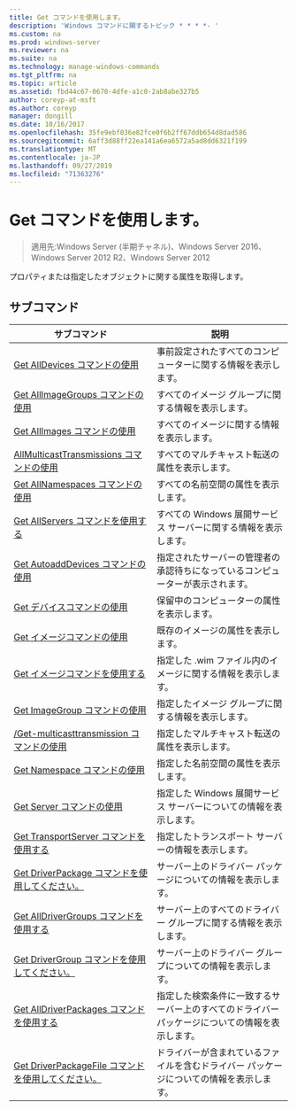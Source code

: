 ```yaml
---
title: Get コマンドを使用します。
description: 'Windows コマンドに関するトピック * * * *- '
ms.custom: na
ms.prod: windows-server
ms.reviewer: na
ms.suite: na
ms.technology: manage-windows-commands
ms.tgt_pltfrm: na
ms.topic: article
ms.assetid: fbd44c67-0670-4dfe-a1c0-2ab8abe327b5
author: coreyp-at-msft
ms.author: coreyp
manager: dongill
ms.date: 10/16/2017
ms.openlocfilehash: 35fe9ebf036e82fce0f6b2ff67ddb654d8dad586
ms.sourcegitcommit: 6aff3d88ff22ea141a6ea6572a5ad8dd6321f199
ms.translationtype: MT
ms.contentlocale: ja-JP
ms.lasthandoff: 09/27/2019
ms.locfileid: "71363276"
---
```

# <a name="using-the-get-command"></a>Get コマンドを使用します。

>適用先:Windows Server (半期チャネル)、Windows Server 2016、Windows Server 2012 R2、Windows Server 2012

プロパティまたは指定したオブジェクトに関する属性を取得します。
## <a name="subcommands"></a>サブコマンド
|サブコマンド|説明|
|-------|--------|
|[Get AllDevices コマンドの使用](using-the-get-alldevices-command.md)|事前設定されたすべてのコンピューターに関する情報を表示します。|
|[Get AllImageGroups コマンドの使用](using-the-get-allimagegroups-command.md)|すべてのイメージ グループに関する情報を表示します。|
|[Get AllImages コマンドの使用](using-the-get-allimages-command.md)|すべてのイメージに関する情報を表示します。|
|[AllMulticastTransmissions コマンドの使用](using-the-get-allmulticasttransmissions-command.md)|すべてのマルチキャスト転送の属性を表示します。|
|[Get AllNamespaces コマンドの使用](using-the-get-allnamespaces-command.md)|すべての名前空間の属性を表示します。|
|[Get AllServers コマンドを使用する](using-the-get-allservers-command.md)|すべての Windows 展開サービス サーバーに関する情報を表示します。|
|[Get AutoaddDevices コマンドの使用](using-the-get-autoadddevices-command.md)|指定されたサーバーの管理者の承認待ちになっているコンピューターが表示されます。|
|[Get デバイスコマンドの使用](using-the-get-device-command.md)|保留中のコンピューターの属性を表示します。|
|[Get イメージコマンドの使用](using-the-get-image-command.md)|既存のイメージの属性を表示します。|
|[Get イメージコマンドを使用する](using-the-get-imagefile-command.md)|指定した .wim ファイル内のイメージに関する情報を表示します。|
|[Get ImageGroup コマンドの使用](using-the-get-imagegroup-command.md)|指定したイメージ グループに関する情報を表示します。|
|[/Get-multicasttransmission コマンドの使用](using-the-get-multicasttransmission-command.md)|指定したマルチキャスト転送の属性を表示します。|
|[Get Namespace コマンドの使用](using-the-get-namespace-command.md)|指定した名前空間の属性を表示します。|
|[Get Server コマンドの使用](using-the-get-server-command.md)|指定した Windows 展開サービス サーバーについての情報を表示します。|
|[Get TransportServer コマンドを使用する](using-the-get-transportserver-command.md)|指定したトランスポート サーバーの情報を表示します。|
|[Get DriverPackage コマンドを使用してください。](using-the-get-driverpackage-command.md)|サーバー上のドライバー パッケージについての情報を表示します。|
|[Get AllDriverGroups コマンドを使用する](using-the-get-alldrivergroups-command.md)|サーバー上のすべてのドライバー グループに関する情報を表示します。|
|[Get DriverGroup コマンドを使用してください。](using-the-get-drivergroup-command.md)|サーバー上のドライバー グループについての情報を表示します。|
|[Get AllDriverPackages コマンドを使用する](using-the-get-alldriverpackages-command.md)|指定した検索条件に一致するサーバー上のすべてのドライバー パッケージについての情報を表示します。|
|[Get DriverPackageFile コマンドを使用してください。](using-the-get-driverpackagefile-command.md)|ドライバーが含まれているファイルを含むドライバー パッケージについての情報を表示します。|

